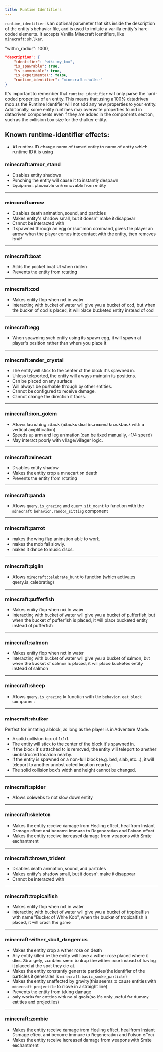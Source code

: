 ```yaml
---
title: Runtime Identifiers
---
```


`runtime_identifier` is an optional parameter that sits inside the description of the entity's behavior file, and is used to imitate a vanilla entity's hard-coded elements.
It accepts Vanilla Minecraft identifiers, like `minecraft:shulker`.

"within_radius": 1000,

```json
"description": {
    "identifier": "wiki:my_box",
    "is_spawnable": true,
    "is_summonable": true,
    "is_experimental": false,
    "runtime_identifier": "minecraft:shulker"
}
```

It's important to remember that `runtime_identifier` will only parse the hard-coded properties of an entity. This means that using a 100% datadriven mob as the Runtime Identifier will not add any new properties to your entity. Additionally, some entity runtimes may overwrite properties found in datadriven components even if they are added in the components section, such as the collision box size for the shulker entity.

## Known runtime-identifier effects:

-   All runtime ID change name of tamed entity to name of entity which runtime ID it is using

### minecraft:armor_stand

-   Disables entity shadows
-   Punching the entity will cause it to instantly despawn
-   Equipment placeable on/removable from entity

---

### minecraft:arrow

-   Disables death animation, sound, and particles
-   Makes entity's shadow small, but it doesn't make it disappear
-   Cannot be interacted with
-   If spawned through an egg or /summon command, gives the player an arrow when the player comes into contact with the entity, then removes itself

---

### minecraft:boat

-   Adds the pocket boat UI when ridden
-   Prevents the entity from rotating

---

### minecraft:cod

-   Makes entity flop when not in water
-   Interacting with bucket of water will give you a bucket of cod, but when the bucket of cod is placed, it will place bucketed entity instead of cod

---

### minecraft:egg

-   When spawning such entity using its spawn egg, it will spawn at player's position rather than where you place it

---

### minecraft:ender_crystal

-   The entity will stick to the center of the block it's spawned in.
-   Unless teleported, the entity will always maintain its positions.
-   Can be placed on any surface
-   Will always be pushable through by other entities.
-   Cannot be configured to receive damage.
-   Cannot change the direction it faces.

---

### minecraft:iron_golem

-   Allows launching attack (attacks deal increased knockback with a vertical amplification)
-   Speeds up arm and leg animation (can be fixed manually, ~1/4 speed)
-   May interact poorly with village/villager logic.

---

### minecraft:minecart

-   Disables entity shadow
-   Makes the entity drop a minecart on death
-   Prevents the entity from rotating

---

### minecraft:panda

-   Allows `query.is_grazing` and `query.sit_mount` to function with the `minecraft:behavior.random_sitting` component

---

### minecraft:parrot

-   makes the wing flap animation able to work.
-   makes the mob fall slowly.
-   makes it dance to music discs.

---

### minecraft:piglin

-   Allows `minecraft:celebrate_hunt` to function (which activates query.is_celebrating)

---

### minecraft:pufferfish

-   Makes entity flop when not in water
-   Interacting with bucket of water will give you a bucket of pufferfish, but when the bucket of pufferfish is placed, it will place bucketed entity instead of pufferfish

---

### minecraft:salmon

-   Makes entity flop when not in water
-   Interacting with bucket of water will give you a bucket of salmon, but when the bucket of salmon is placed, it will place bucketed entity instead of salmon

---

### minecraft:sheep

-   Allows `query.is_grazing` to function with the `behavior.eat_block` component

---

### minecraft:shulker

Perfect for imitating a block, as long as the player is in Adventure Mode.

-   A solid collision box of 1x1x1.
-   The entity will stick to the center of the block it's spawned in.
-   If the block it's attached to is removed, the entity will teleport to another unobstructed location nearby.
-   If the entity is spawned on a non-full block (e.g. bed, slab, etc...), it will teleport to another unobstructed location nearby.
-   The solid collision box's width and height cannot be changed.

---

### minecraft:spider

-   Allows cobwebs to not slow down entity

---

### minecraft:skeleton

-   Makes the entity receive damage from Healing effect, heal from Instant Damage effect and become immune to Regeneration and Poison effect
-   Makes the entity receive increased damage from weapons with Smite enchantment

---

### minecraft:thrown_trident

-   Disables death animation, sound, and particles
-   Makes entity's shadow small, but it doesn't make it disappear
-   Cannot be interacted with

---

### minecraft:tropicalfish

-   Makes entity flop when not in water
-   Interacting with bucket of water will give you a bucket of tropicalfish with name "Bucket of White Kob", when the bucket of tropicalfish is placed, it will crash the game

---

### minecraft:wither_skull_dangerous

-   Makes the entity drop a wither rose on death
-   Any entity killed by the entity will have a wither rose placed where it dies. Strangely, zombies seem to drop the wither rose instead of having it placed at the spot they die at.
-   Makes the entity constantly generate particles(the identifier of the particles it generates is `minecraft:basic_smoke_particle`)
-   Makes the entity unaffected by gravity(this seems to cause entities with `minecraft:projectile` to move in a straight line)
-   Prevents the entity from taking damage
-   only works for entities with no ai goals(so it's only useful for dummy entities and projectiles)

---

### minecraft:zombie

-   Makes the entity receive damage from Healing effect, heal from Instant Damage effect and become immune to Regeneration and Poison effect
-   Makes the entity receive increased damage from weapons with Smite enchantment

